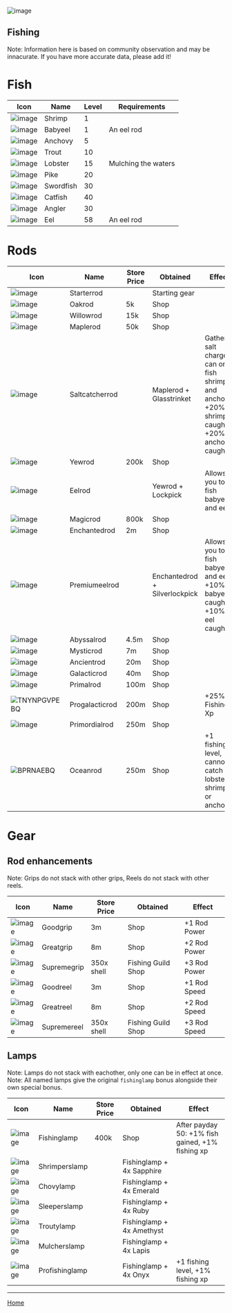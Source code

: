 ![image](https://github.com/fishbotapp/fishbotwiki/assets/163616414/42361705-6b97-4b10-b836-c7383b95167f)
## Fishing ## 


Note: Information here is based on community observation and may be innacurate. If you have more accurate data, please add it!

# Fish

| Icon | Name | Level  | Requirements |
| ------ | ------ | ----- | ------- |
| ![image](https://fishbot.app/items/shrimp.png) | Shrimp | 1 | |
| ![image](https://fishbot.app/items/babyeel.png) | Babyeel | 1 | An eel rod |
| ![image](https://fishbot.app/items/anchovy.png)  | Anchovy | 5 | |
| ![image](https://fishbot.app/items/trout.png) | Trout | 10 | |
| ![image](https://fishbot.app/items/lobster.png) | Lobster | 15 | Mulching the waters |
| ![image](https://fishbot.app/items/pike.png) | Pike | 20 | |
| ![image](https://fishbot.app/items/swordfish.png) | Swordfish | 30 | |
| ![image](https://fishbot.app/items/catfish.png) | Catfish | 40 | |
| ![image](https://fishbot.app/items/angler.png) | Angler | 30 | |
| ![image](https://fishbot.app/items/eel.png) | Eel | 58 | An eel rod |


# Rods 

| Icon | Name | Store Price | Obtained | Effect |
| ------ | ------ | ----- | ------- | ---- |
| ![image](https://fishbot.app/items/starterrod.png) | Starterrod | | Starting gear | |
| ![image](https://fishbot.app/items/oakrod.png) | Oakrod | 5k | Shop | |
| ![image](https://fishbot.app/items/willowrod.png) | Willowrod | 15k | Shop | |
| ![image](https://fishbot.app/items/maplerod.png) | Maplerod | 50k | Shop | |
| ![image](https://fishbot.app/items/saltcatcherrod.png) | Saltcatcherrod |  |Maplerod + Glasstrinket | Gathers salt charges, can only fish shrimp and anchovy, +20% shrimp caught, +20% anchovy caught|
| ![image](https://fishbot.app/items/yewrod.png) | Yewrod | 200k | Shop | |
| ![image](https://fishbot.app/items/eelrod.png) | Eelrod | | Yewrod + Lockpick | Allows you to fish babyeel and eel |
| ![image](https://fishbot.app/items/magicrod.png) | Magicrod | 800k | Shop | |
| ![image](https://fishbot.app/items/enchantedrod.png) | Enchantedrod | 2m | Shop | |
| ![image](https://fishbot.app/items/premiumeelrod.png) | Premiumeelrod |  | Enchantedrod + Silverlockpick |Allows you to fish babyeel and eel, +10% babyeel caught, +10% eel caught | 
| ![image](https://fishbot.app/items/abyssalrod.png) | Abyssalrod | 4.5m | Shop | |
| ![image](https://fishbot.app/items/mysticrod.png) | Mysticrod | 7m | Shop | |
| ![image](https://fishbot.app/items/ancientrod.png) | Ancientrod | 20m | Shop | |
| ![image](https://fishbot.app/items/galacticrod.png) | Galacticrod | 40m | Shop | |
| ![image](https://fishbot.app/items/primalrod.png) | Primalrod | 100m | Shop | |
| ![TNYNPGVPEBQ](https://github.com/fishbotapp/fishbotwiki/assets/163616414/c072d907-c2d9-4af5-bb0b-b7d89f056b84)| Progalacticrod | 200m | Shop | +25% Fishing Xp | 
| ![image](https://fishbot.app/items/primordialrod.png) | Primordialrod | 250m | Shop | |
| ![BPRNAEBQ](https://github.com/fishbotapp/fishbotwiki/assets/163616414/2ab090f6-b1e0-4bf2-a489-483f5b2bc766) | Oceanrod | 250m | Shop | +1 fishing level, cannot catch lobster, shrimp or anchovy |


# Gear 

## Rod enhancements

Note: Grips do not stack with other grips, Reels do not stack with other reels.

| Icon | Name | Store Price | Obtained | Effect |
| ------ | ------ | ----- | ------- | ---- |
| ![image](https://fishbot.app/items/goodgrip.png) | Goodgrip | 3m | Shop | +1 Rod Power |
| ![image](https://fishbot.app/items/greatgrip.png) | Greatgrip | 8m | Shop | +2 Rod Power  |
| ![image](https://fishbot.app/items/supremegrip.png) | Supremegrip | 350x shell | Fishing Guild Shop |  +3 Rod Power  |
| ![image](https://fishbot.app/items/goodreel.png) | Goodreel | 3m| Shop |  +1 Rod Speed |
| ![image](https://fishbot.app/items/greatreel.png) | Greatreel | 8m | Shop | +2 Rod Speed  |
| ![image](https://fishbot.app/items/supremereel.png) | Supremereel | 350x shell | Fishing Guild Shop |  +3 Rod Speed |


## Lamps

Note: Lamps do not stack with eachother, only one can be in effect at once.\
Note: All named lamps give the original `fishinglamp` bonus alongside their own special bonus.

| Icon | Name | Store Price | Obtained | Effect |
| ------ | ------ | ----- | ------- | ---- |
| ![image](https://fishbot.app/items/fishinglamp.png) | Fishinglamp | 400k | Shop | After payday 50: +1% fish gained, +1% fishing xp  |
| ![image](https://fishbot.app/items/shrimperslamp.png) | Shrimperslamp | |Fishinglamp + 4x Sapphire  |   |
| ![image](https://fishbot.app/items/chovylamp.png) | Chovylamp | |Fishinglamp + 4x Emerald  |    |
| ![image](https://fishbot.app/items/sleeperslamp.png) | Sleeperslamp | |Fishinglamp + 4x Ruby |  |
| ![image](https://fishbot.app/items/troutylamp.png) | Troutylamp | |Fishinglamp + 4x Amethyst | | |
| ![image](https://fishbot.app/items/mulcherslamp.png) | Mulcherslamp | |Fishinglamp + 4x Lapis |  |
| ![image](https://fishbot.app/items/profishinglamp.png) | Profishinglamp | | Fishinglamp + 4x Onyx | +1 fishing level, +1% fishing xp |

-----------------------------

[Home](https://fishbotapp.github.io/fishbotwiki/)

